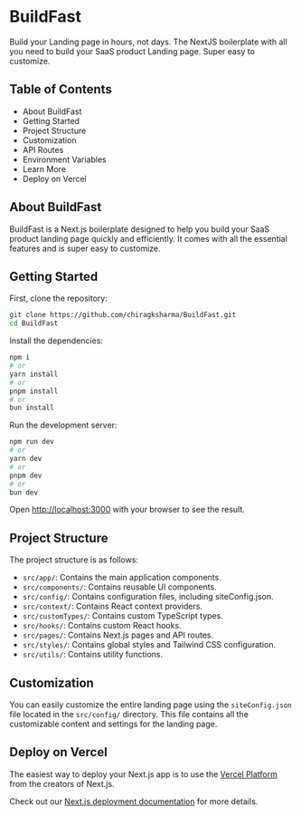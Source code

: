 # BuildFast

Build your Landing page in hours, not days. The NextJS boilerplate with all you need to build your SaaS product Landing page. Super easy to customize.

## Table of Contents
- About BuildFast
- Getting Started
- Project Structure
- Customization
- API Routes
- Environment Variables
- Learn More
- Deploy on Vercel

## About BuildFast

BuildFast is a Next.js boilerplate designed to help you build your SaaS product landing page quickly and efficiently. It comes with all the essential features and is super easy to customize.

## Getting Started

First, clone the repository:
```bash
git clone https://github.com/chiragksharma/BuildFast.git
cd BuildFast
```
Install the dependencies:
```bash
npm i
# or
yarn install
# or
pnpm install
# or
bun install
```
Run the development server:

```bash
npm run dev
# or
yarn dev
# or
pnpm dev
# or
bun dev
```

Open [http://localhost:3000](http://localhost:3000) with your browser to see the result.

## Project Structure
The project structure is as follows:
- `src/app/`: Contains the main application components.
- `src/components/`: Contains reusable UI components.
- `src/config/`: Contains configuration files, including siteConfig.json.
- `src/context/`: Contains React context providers.
- `src/customTypes/`: Contains custom TypeScript types.
- `src/hooks/`: Contains custom React hooks.
- `src/pages/`: Contains Next.js pages and API routes.
- `src/styles/`: Contains global styles and Tailwind CSS configuration.
- `src/utils/`: Contains utility functions.

## Customization

You can easily customize the entire landing page using the `siteConfig.json` file located in the `src/config/` directory. This file contains all the customizable content and settings for the landing page.

## Deploy on Vercel

The easiest way to deploy your Next.js app is to use the [Vercel Platform](https://vercel.com/new?utm_medium=default-template&filter=next.js&utm_source=create-next-app&utm_campaign=create-next-app-readme) from the creators of Next.js.

Check out our [Next.js deployment documentation](https://nextjs.org/docs/deployment) for more details.
